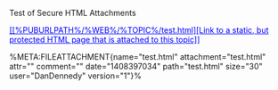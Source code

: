Test of Secure HTML Attachments

<span
style="color: blue; text-decoration: underline; background-color: transparent;">\[\[%PUBURLPATH%/%WEB%/%TOPIC%/test.html\]\[Link
to a static, but protected HTML page that is attached to this
topic\]\]</span>

%META:FILEATTACHMENT{name="test.html" attachment="test.html" attr=""
comment="" date="1408397034" path="test.html" size="30"
user="DanDennedy" version="1"}%
